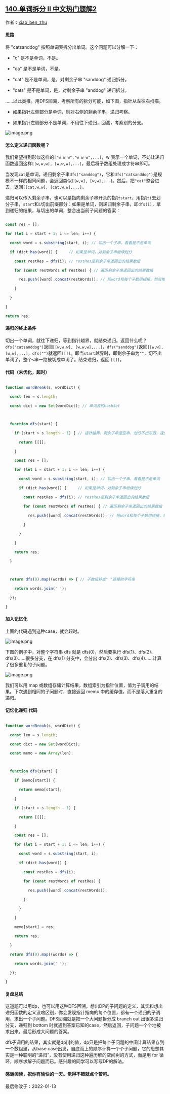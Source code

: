 ## [140.单词拆分 II 中文热门题解2](https://leetcode.cn/problems/word-break-ii/solutions/100000/shou-hua-tu-jie-dan-ci-chai-fen-ii-cong-di-gui-dao)

作者：[xiao_ben_zhu](https://leetcode.cn/u/xiao_ben_zhu)

#### 思路
将 "catsanddog" 按照单词表拆分出单词。这个问题可以分解一下：
- "c" 是不是单词，不是。
- "ca" 是不是单词，不是。
- "cat" 是不是单词，是，对剩余子串 "sanddog" 递归拆分。
- "cats" 是不是单词，是，对剩余子串 "anddog" 递归拆分。

……以此类推。用DFS回溯，考察所有的拆分可能，如下图，指针从左往右扫描。
- 如果指针左侧部分是单词，则对右侧的剩余子串，递归考察。
- 如果指针左侧部分不是单词，不用往下递归，回溯，考察别的分支。

![image.png](https://pic.leetcode-cn.com/1604197605-MUoIgt-image.png)


#### 怎么定义递归函数呢？

我们希望得到形似这样的`["w w w","w w w",...]`，w 表示一个单词，不妨让递归函数返回这样`[[w,w,w], [w,w,w],...]`，最后将子数组处理成字符串即可。

当发现`cat`是单词，递归剩余子串`dfs("sanddog")`，它和`dfs("catsanddog")`是规模不一样的相同问题，会返回类似`[[w,w], [w,w],...]`。然后，把`"cat"`整合进去，返回`[[cat,w,w], [cat,w,w],...]`。


递归可以传入剩余子串，也可以是指向剩余子串开头的指针`start`，用指针`i`去划分子串，`start`和`i`切出前缀部分：如果是单词，则递归剩余子串，即`dfs(i)`，拿到递归的结果，与切出的单词，整合出当前子问题的答案：
```js
const res = [];
for (let i = start + 1; i <= len; i++) {
  const word = s.substring(start, i); // 切出一个子串，看看是不是单词
  if (dict.has(word)) {     // 如果是单词，对剩余子串继续划分
    const restRes = dfs(i); // restRes是剩余子串返回出的结果数组
    for (const restWords of restRes) { // 遍历剩余子串返回出的结果数组
      res.push([word].concat(restWords)); // 把word和每个子数组拼接，然后推入res
    }
  }
}
return res;
```


#### 递归的终止条件
切出一个单词，就往下递归，等到指针越界，就结束递归。返回什么呢？`dfs("catsanddog")`返回`[[w,w,w], [w,w,w],...]`，`dfs("sanddog")`返回`[[w,w], [w,w],...]`，`dfs("")`就返回`[[]]`。即当`start`越界时，即剩余子串为`""`，切不出单词了，整个`s`串一路被切成单词了。结束递归，返回 `[[]]`。

#### 代码（未优化，超时）
```js 
function wordBreak(s, wordDict) {
  const len = s.length;
  const dict = new Set(wordDict); // 单词表的hashSet

  function dfs(start) {
    if (start > s.length - 1) { // 指针越界，剩余子串是空串，划分不出东西，返回[[]]
      return [[]];
    }
    const res = [];
    for (let i = start + 1; i <= len; i++) {
      const word = s.substring(start, i); // 切出一个子串，看看是不是单词
      if (dict.has(word)) {     // 如果是单词，对剩余子串继续划分
        const restRes = dfs(i); // restRes是剩余子串返回出的结果数组
        for (const restWords of restRes) { // 遍历剩余子串返回出的结果数组
          res.push([word].concat(restWords)); // 把word和每个子数组拼接，然后推入res
        }
      }
    }
    return res;
  }

  return dfs(0).map((words) => { // 子数组转成" "连接的字符串
    return words.join(' ');
  });
}
```
#### 加入记忆化
上面的代码遇到这种case，就会超时。

![image.png](https://pic.leetcode-cn.com/1604190854-ofDKXX-image.png)

下图的例子中，对整个字符串 dfs 就是 dfs(0)，然后要执行 dfs(1)、dfs(2)、dfs(3)……很多分支，在 dfs(1) 分支中，会分出 dfs(2)、dfs(3)、dfs(4)……计算了很多重复的子问题。

![image.png](https://pic.leetcode-cn.com/1604190909-fzwXav-image.png)

我们可以用 map 或数组存储计算结果，数组索引为指针位置，值为子调用的结果。下次遇到相同的子问题时，直接返回 memo 中的缓存值，而不是落入重复的递归。

#### 记忆化递归 代码
```js
function wordBreak(s, wordDict) {
  const len = s.length;
  const dict = new Set(wordDict); 
  const memo = new Array(len);

  function dfs(start) {
    if (memo[start]) {
      return memo[start];
    }
    if (start > s.length - 1) { 
      return [[]];
    }
    const res = [];
    for (let i = start + 1; i <= len; i++) {
      const word = s.substring(start, i); 
      if (dict.has(word)) { 
        const restRes = dfs(i);
        for (const restWords of restRes) {
          res.push([word].concat(restWords));
        }
      }
    }
    memo[start] = res;
    return res;
  }
  return dfs(0).map((words) => {
    return words.join(' ');
  });
}
```

#### 复盘总结
这道题可以用dp，也可以用这种DFS回溯，想出DP的子问题的定义，其实和想出递归函数的定义没啥区别，你会发现指针指向的每个位置，都有一个递归的子调用，求出一个子问题。DFS回溯就是把一个大问题拆分成 branch out 出很多递归分支，递归到 bottom 时就遇到答案已知的case，然后返回，子问题一个个地被求出来，最后形成大问题的答案。

dfs子调用的结果，其实就是dp[i]的值，dp只是把每个子问题的中间计算结果存到一个数组里，从base case出发，自底而上的顺序计算一个个子问题，它的思想其实是一种聪明的“递归”，没有使用递归这种遍历解的空间树的方式，而是用 for 循环，顺序求解子问题而已。感兴趣的同学可以写写DP的解法。
#### 感谢阅读，祝你有愉快的一天。觉得不错就点个赞吧。

最后修改于：2022-01-13